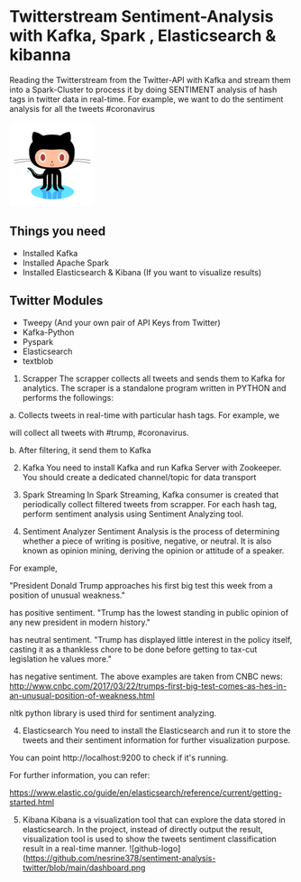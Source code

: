 # Twitterstream Sentiment-Analysis with Kafka, Spark , Elasticsearch & kibanna
Reading the Twitterstream from the Twitter-API with Kafka and stream them into a Spark-Cluster to process it by doing SENTIMENT analysis of hash tags in twitter data in real-time. 
For example, we want to do the sentiment analysis for all the tweets  #coronavirus

![github-logo](https://github.com/alandtsang/README/blob/master/images/github-logo.png "Optional title")
## Things you need
- Installed  Kafka
- Installed Apache Spark
- Installed Elasticsearch & Kibana (If you want to visualize results)

## Twitter Modules

- Tweepy (And your own pair of API Keys from Twitter)
- Kafka-Python
- Pyspark
- Elasticsearch
- textblob


1. Scrapper
The scrapper collects all tweets and sends them to Kafka for analytics. The scraper is a standalone program written in PYTHON and performs the followings:

a. Collects tweets in real-time with particular hash tags. For example, we

will collect all tweets with #trump, #coronavirus.

b. After filtering, it send them to Kafka 


2. Kafka
You need to install Kafka and run Kafka Server with Zookeeper. You should create a dedicated channel/topic for data transport

3. Spark Streaming
In Spark Streaming, Kafka consumer is created that periodically collect filtered tweets from scrapper. For each hash tag, perform sentiment analysis using Sentiment Analyzing tool.

4. Sentiment Analyzer
Sentiment Analysis is the process of determining whether a piece of writing is positive, negative, or neutral. It is also known as opinion mining, deriving the opinion or attitude of a speaker.

For example,

"President Donald Trump approaches his first big test this week from a position of unusual weakness."

has positive sentiment.
"Trump has the lowest standing in public opinion of any new president in modern history."

has neutral sentiment.
"Trump has displayed little interest in the policy itself, casting it as a thankless chore to be done before getting to tax-cut legislation he values more."

has negative sentiment.
The above examples are taken from CNBC news: http://www.cnbc.com/2017/03/22/trumps-first-big-test-comes-as-hes-in-an-unusual-position-of-weakness.html

nltk python library is used third for sentiment analyzing.

4. Elasticsearch
You need to install the Elasticsearch and run it to store the tweets and their sentiment information for further visualization purpose.

You can point http://localhost:9200 to check if it's running.

For further information, you can refer:

https://www.elastic.co/guide/en/elasticsearch/reference/current/getting-started.html

5. Kibana
Kibana is a visualization tool that can explore the data stored in elasticsearch. In the project, instead of directly output the result, visualization tool is used to show the tweets sentiment classification result in a real-time manner. 
![github-logo](https://github.com/nesrine378/sentiment-analysis-twitter/blob/main/dashboard.png 



